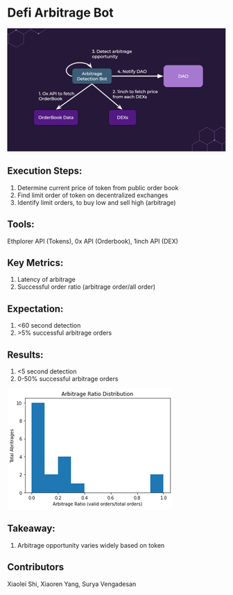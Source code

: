 # Defi Arbitrage Bot

![](bot.png)

## Execution Steps: 
1. Determine current price of token from public order book
2. Find limit order of token on decentralized exchanges
3. Identify limit orders, to buy low and sell high (arbitrage) 

## Tools: 
Ethplorer API (Tokens), 0x API (Orderbook), 1inch API (DEX)

## Key Metrics: 
1. Latency of arbitrage
2. Successful order ratio (arbitrage order/all order)

## Expectation:
1. <60 second detection  
2. \>5% successful arbitrage orders 

## Results:
1. <5 second detection
2. 0-50% successful arbitrage orders 

![](dist.png)

## Takeaway:
1. Arbitrage opportunity varies widely based on token 

## Contributors

Xiaolei Shi, Xiaoren Yang, Surya Vengadesan